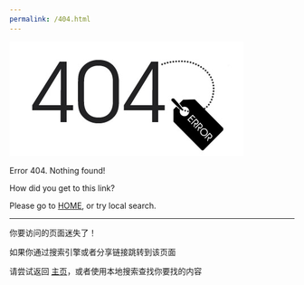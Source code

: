 ```yaml
---
permalink: /404.html
---
```

![404](/assets/img/404.png)

Error 404. Nothing found!

How did you get to this link?

Please go to  [HOME](/), or try local search.

---

你要访问的页面迷失了！

如果你通过搜索引擎或者分享链接跳转到该页面

请尝试返回 [主页](/)，或者使用本地搜索查找你要找的内容
